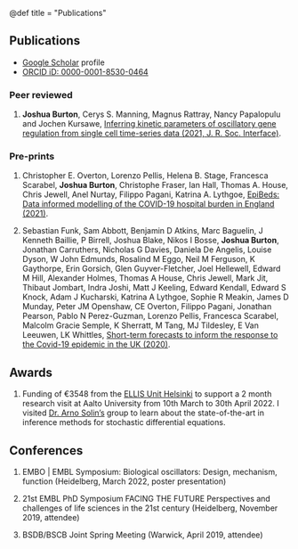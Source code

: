 @def title = "Publications"

## Publications
* [Google Scholar](https://scholar.google.co.uk/citations?user=y5cJwpEAAAAJ&hl=en) profile
* [ORCID iD: 0000-0001-8530-0464](https://orcid.org/0000-0001-8530-0464)

### Peer reviewed
1. **Joshua Burton**, Cerys S. Manning, Magnus Rattray, Nancy Papalopulu and Jochen Kursawe, [Inferring kinetic parameters of oscillatory gene regulation from single cell time-series data (2021, J. R. Soc. Interface)](https://doi.org/10.1098/rsif.2021.0393).

### Pre-prints
1. Christopher E. Overton, Lorenzo Pellis, Helena B. Stage, Francesca Scarabel, **Joshua Burton**, Christophe Fraser, Ian Hall, Thomas A. House, Chris Jewell, Anel Nurtay, Filippo Pagani, Katrina A. Lythgoe, [EpiBeds: Data informed modelling of the COVID-19 hospital burden in England (2021)](https://doi.org/10.48550/arXiv.2110.06193).

2. Sebastian Funk, Sam Abbott, Benjamin D Atkins, Marc Baguelin, J Kenneth Baillie, P Birrell, Joshua Blake, Nikos I Bosse, **Joshua Burton**, Jonathan Carruthers, Nicholas G Davies, Daniela De Angelis, Louise Dyson, W John Edmunds, Rosalind M Eggo, Neil M Ferguson, K Gaythorpe, Erin Gorsich, Glen Guyver-Fletcher, Joel Hellewell, Edward M Hill, Alexander Holmes, Thomas A House, Chris Jewell, Mark Jit, Thibaut Jombart, Indra Joshi, Matt J Keeling, Edward Kendall, Edward S Knock, Adam J Kucharski, Katrina A Lythgoe, Sophie R Meakin, James D Munday, Peter JM Openshaw, CE Overton, Filippo Pagani, Jonathan Pearson, Pablo N Perez-Guzman, Lorenzo Pellis, Francesca Scarabel, Malcolm Gracie Semple, K Sherratt, M Tang, MJ Tildesley, E Van Leeuwen, LK Whittles, [Short-term forecasts to inform the response to the Covid-19 epidemic in the UK (2020)](https://doi.org/10.1101/2020.11.11.20220962).

## Awards
1. Funding of €3548 from the [ELLIS Unit Helsinki](https://fcai.fi/ellis-unit-helsinki) to support a 2 month research visit at Aalto University from 10th March to 30th April 2022. I visited [Dr. Arno Solin’s](https://users.aalto.fi/~asolin/) group to learn about the state-of-the-art in inference methods for stochastic differential equations.

## Conferences
1. EMBO | EMBL Symposium: Biological oscillators: Design, mechanism, function (Heidelberg, March 2022, poster presentation)

2. 21st EMBL PhD Symposium FACING THE FUTURE Perspectives and challenges of life sciences in the 21st century (Heidelberg, November 2019, attendee)

3. BSDB/BSCB Joint Spring Meeting (Warwick, April 2019, attendee)
